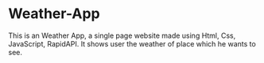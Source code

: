 # Weather-App
This is an Weather App, a single page website made using Html, Css, JavaScript, RapidAPI. It shows user the weather of place which he wants to see.
